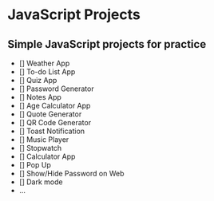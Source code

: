 # JavaScript Projects
## Simple JavaScript projects for practice
- [] Weather App
- [] To-do List App
- [] Quiz App
- [] Password Generator
- [] Notes App
- [] Age Calculator App
- [] Quote Generator
- [] QR Code Generator
- [] Toast Notification
- [] Music Player
- [] Stopwatch
- [] Calculator App
- [] Pop Up
- [] Show/Hide Password on Web
- [] Dark mode
- ...
